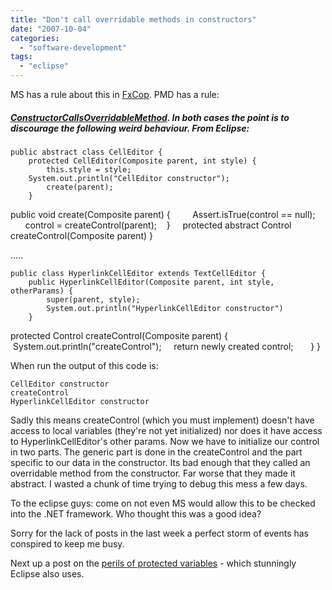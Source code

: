 ```yaml
---
title: "Don't call overridable methods in constructors"
date: "2007-10-04"
categories: 
  - "software-development"
tags: 
  - "eclipse"
---
```


MS has a rule about this in [FxCop](https://msdn2.microsoft.com/en-us/library/ms182331\(VS.80\).aspx). PMD has a rule:

##### [ConstructorCallsOverridableMethod](https://pmd.sourceforge.net/rules/design.html). In both cases the point is to discourage the following weird behaviour. From Eclipse:

```
public abstract class CellEditor {
    protected CellEditor(Composite parent, int style) {
        this.style = style;
	System.out.println("CellEditor constructor");
        create(parent);
    }
```

public void create(Composite parent) {         Assert.isTrue(control == null);         control = createControl(parent);    }     protected abstract Control createControl(Composite parent) }

.....

```
public class HyperlinkCellEditor extends TextCellEditor {
	public HyperlinkCellEditor(Composite parent, int style, otherParams) {
		super(parent, style);
		System.out.println("HyperlinkCellEditor constructor")
	}
```

protected Control createControl(Composite parent) {             System.out.println("createControl");     return newly created control;       } }

When run the output of this code is:

```
CellEditor constructor
createControl
HyperlinkCellEditor constructor
```

Sadly this means createControl (which you must implement) doesn't have access to local variables (they're not yet initialized) nor does it have access to HyperlinkCellEditor's other params. Now we have to initialize our control in two parts. The generic part is done in the createControl and the part specific to our data in the constructor. Its bad enough that they called an overridable method from the constructor. Far worse that they made it abstract. I wasted a chunk of time trying to debug this mess a few days.

To the eclipse guys: come on not even MS would allow this to be checked into the .NET framework. Who thought this was a good idea?

Sorry for the lack of posts in the last week a perfect storm of events has conspired to keep me busy.

Next up a post on the [perils of protected variables](/blog/protected-varia.html) - which stunningly Eclipse also uses.
